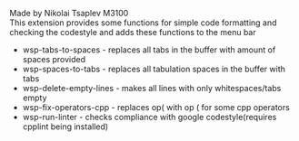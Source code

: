 Made by Nikolai Tsaplev M3100 \
This extension provides some functions for simple code formatting and checking the codestyle and adds these functions to the menu bar
* wsp-tabs-to-spaces  - replaces all tabs in the buffer with amount of spaces provided
* wsp-spaces-to-tabs - replaces all tabulation spaces in the buffer with tabs
* wsp-delete-empty-lines - makes all lines with only whitespaces/tabs empty
* wsp-fix-operators-cpp -  replaces op( with op ( for some cpp operators
* wsp-run-linter - checks compliance with google codestyle(requires cpplint being installed)

